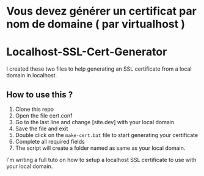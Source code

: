 # Vous devez générer un certificat par nom de domaine ( par virtualhost )

# Localhost-SSL-Cert-Generator
I created these two files to help generating an SSL certificate from a local domain in localhost.

## How to use this ?
1. Clone this repo
2. Open the file cert.conf
3. Go to the last line and change [site.dev] with your local domain
4. Save the file and exit
5. Double click on the ``make-cert.bat`` file to start generating your certificate
6. Complete all required fields
7. The script will create a folder named as same as your local domain.

I'm writing a full tuto on how to setup a localhost SSL certificate to use with your local domain.